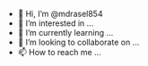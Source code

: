 - 👋 Hi, I’m @mdrasel854
- 👀 I’m interested in ...
- 🌱 I’m currently learning ...
- 💞️ I’m looking to collaborate on ...
- 📫 How to reach me ...

<!---
mdrasel854/mdrasel854 is a ✨ special ✨ repository because its `README.md` (this file) appears on your GitHub profile.
You can click the Preview link to take a look at your changes.
--->
